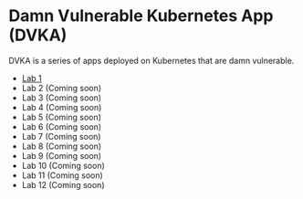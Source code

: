# Damn Vulnerable Kubernetes App (DVKA)

DVKA is a series of apps deployed on Kubernetes that are damn vulnerable.

- [Lab 1](./lab-1/README.md)
- Lab 2 (Coming soon)
- Lab 3 (Coming soon)
- Lab 4 (Coming soon)
- Lab 5 (Coming soon)
- Lab 6 (Coming soon)
- Lab 7 (Coming soon)
- Lab 8 (Coming soon)
- Lab 9 (Coming soon)
- Lab 10 (Coming soon)
- Lab 11 (Coming soon)
- Lab 12 (Coming soon)
